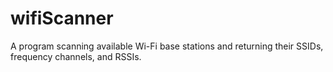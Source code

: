 # wifiScanner #

A program scanning available Wi-Fi base stations and returning their SSIDs, frequency channels, and RSSIs.
